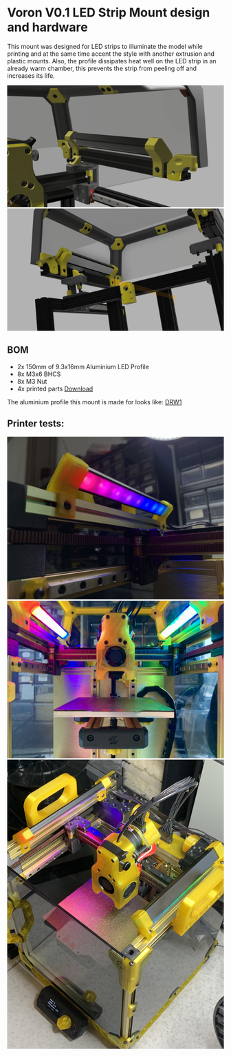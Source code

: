 # Voron V0.1 LED Strip Mount design and hardware
This mount was designed for LED strips to illuminate the model while printing and at the same time accent the style with another extrusion and plastic mounts. Also, the profile dissipates heat well on the LED strip in an already warm chamber, this prevents the strip from peeling off and increases its life.

![IMG1](images/LedMount_Render_Front.png)![IMG2](images/LedMount_Render_Back.png)

## BOM
+ 2x 150mm of 9.3x16mm Aluminium LED Profile
+ 8x M3x6 BHCS
+ 8x M3 Nut
+ 4x printed parts [Download](/STL)

The aluminium profile this mount is made for looks like: [DRW1](images/drawingProfile.jpg)

## Printer tests:
![IMG3](images/IMG_5454.JPG)
![IMG4](images/IMG_5457.JPG)
![IMG5](images/IMG_5458.JPG)
